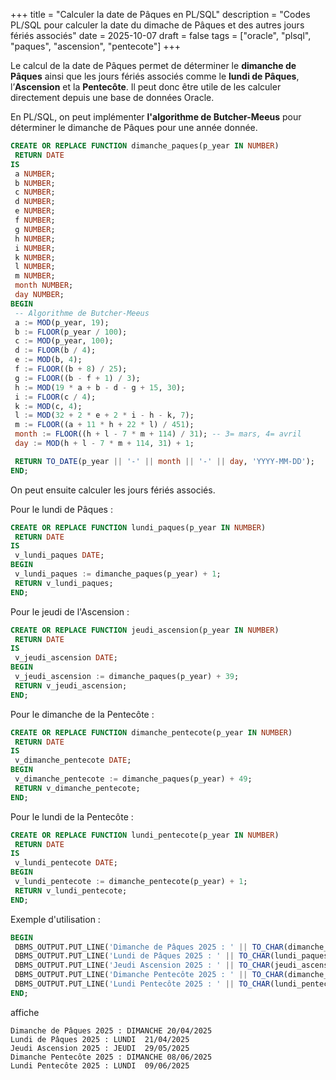 +++
title = "Calculer la date de Pâques en PL/SQL"
description = "Codes PL/SQL pour calculer la date du dimache de Pâques et des autres jours fériés associés"
date = 2025-10-07
draft = false
tags =  ["oracle", "plsql", "paques", "ascension", "pentecote"]
+++

Le calcul de la date de Pâques permet de déterminer le **dimanche de Pâques** ainsi que les jours fériés associés comme le **lundi de Pâques**, l’**Ascension** et la **Pentecôte**. Il peut donc être utile de les calculer directement depuis une base de données Oracle.

<!--more-->

En PL/SQL, on peut implémenter **l'algorithme de Butcher-Meeus** pour déterminer le dimanche de Pâques pour une année donnée.

```sql
CREATE OR REPLACE FUNCTION dimanche_paques(p_year IN NUMBER)
 RETURN DATE
IS
 a NUMBER;
 b NUMBER;
 c NUMBER;
 d NUMBER;
 e NUMBER;
 f NUMBER;
 g NUMBER;
 h NUMBER;
 i NUMBER;
 k NUMBER;
 l NUMBER;
 m NUMBER;
 month NUMBER;
 day NUMBER;
BEGIN
 -- Algorithme de Butcher-Meeus
 a := MOD(p_year, 19);
 b := FLOOR(p_year / 100);
 c := MOD(p_year, 100);
 d := FLOOR(b / 4);
 e := MOD(b, 4);
 f := FLOOR((b + 8) / 25);
 g := FLOOR((b - f + 1) / 3);
 h := MOD(19 * a + b - d - g + 15, 30);
 i := FLOOR(c / 4);
 k := MOD(c, 4);
 l := MOD(32 + 2 * e + 2 * i - h - k, 7);
 m := FLOOR((a + 11 * h + 22 * l) / 451);
 month := FLOOR((h + l - 7 * m + 114) / 31); -- 3= mars, 4= avril
 day := MOD(h + l - 7 * m + 114, 31) + 1;

 RETURN TO_DATE(p_year || '-' || month || '-' || day, 'YYYY-MM-DD');
END;
```

On peut ensuite calculer les jours fériés associés.

Pour le lundi de Pâques :
```sql
CREATE OR REPLACE FUNCTION lundi_paques(p_year IN NUMBER)
 RETURN DATE
IS
 v_lundi_paques DATE;
BEGIN
 v_lundi_paques := dimanche_paques(p_year) + 1;
 RETURN v_lundi_paques;
END;
```


Pour le jeudi de l'Ascension :
```sql
CREATE OR REPLACE FUNCTION jeudi_ascension(p_year IN NUMBER)
 RETURN DATE
IS
 v_jeudi_ascension DATE;
BEGIN
 v_jeudi_ascension := dimanche_paques(p_year) + 39;
 RETURN v_jeudi_ascension;
END;
```

Pour le dimanche de la Pentecôte :
```sql
CREATE OR REPLACE FUNCTION dimanche_pentecote(p_year IN NUMBER)
 RETURN DATE
IS
 v_dimanche_pentecote DATE;
BEGIN
 v_dimanche_pentecote := dimanche_paques(p_year) + 49;
 RETURN v_dimanche_pentecote;
END;
```

Pour le lundi de la Pentecôte :
```sql
CREATE OR REPLACE FUNCTION lundi_pentecote(p_year IN NUMBER)
 RETURN DATE
IS
 v_lundi_pentecote DATE;
BEGIN
 v_lundi_pentecote := dimanche_pentecote(p_year) + 1;
 RETURN v_lundi_pentecote;
END;
```

Exemple d'utilisation :
```sql
BEGIN
 DBMS_OUTPUT.PUT_LINE('Dimanche de Pâques 2025 : ' || TO_CHAR(dimanche_paques(2025), 'DAY DD/MM/YYYY'));
 DBMS_OUTPUT.PUT_LINE('Lundi de Pâques 2025 : ' || TO_CHAR(lundi_paques(2025), 'DAY DD/MM/YYYY'));
 DBMS_OUTPUT.PUT_LINE('Jeudi Ascension 2025 : ' || TO_CHAR(jeudi_ascension(2025), 'DAY DD/MM/YYYY'));
 DBMS_OUTPUT.PUT_LINE('Dimanche Pentecôte 2025 : ' || TO_CHAR(dimanche_pentecote(2025), 'DAY DD/MM/YYYY'));
 DBMS_OUTPUT.PUT_LINE('Lundi Pentecôte 2025 : ' || TO_CHAR(lundi_pentecote(2025), 'DAY DD/MM/YYYY'));
END;
```
affiche
```text
Dimanche de Pâques 2025 : DIMANCHE 20/04/2025
Lundi de Pâques 2025 : LUNDI  21/04/2025
Jeudi Ascension 2025 : JEUDI  29/05/2025
Dimanche Pentecôte 2025 : DIMANCHE 08/06/2025
Lundi Pentecôte 2025 : LUNDI  09/06/2025
```
